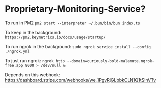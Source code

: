 # Proprietary-Monitoring-Service?

To run in PM2 `pm2 start --interpreter ~/.bun/bin/bun index.ts`

To keep in the background: `https://pm2.keymetrics.io/docs/usage/startup/`

To run ngrok in the background: `sudo ngrok service install --config ./ngrok.yml`

To just run ngrok: `ngrok http --domain=curiously-bold-malamute.ngrok-free.app 8000 > /dev/null &`

Depends on this webhook: https://dashboard.stripe.com/webhooks/we_1PgvRjGLbbkCLN1Q1tSinVTv
